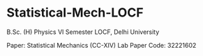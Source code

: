 # Statistical-Mech-LOCF

B.Sc. (H) Physics VI Semester LOCF, Delhi University 

Paper: Statistical Mechanics (CC-XIV) Lab 
Paper Code: 32221602 
